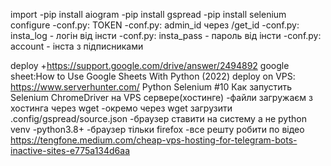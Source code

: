 import
-pip install aiogram
-pip install gspread
-pip install selenium
configure
-conf.py: TOKEN
-conf.py: admin_id через /get_id
-conf.py: insta_log - логін від інсти
-conf.py: insta_pass - пароль від інсти
-conf.py: account - інста з підписниками

deploy
	+https://support.google.com/drive/answer/2494892 
		google sheet:How to Use Google Sheets With Python (2022)
		deploy on VPS: 
https://www.serverhunter.com/ 
Python Selenium #10 Как запустить Selenium ChromeDriver на VPS сервере(хостинге)
-файли загружаєм з хостинга через wget
-окремо через wget загрузити .config/gspread/source.json
-браузер ставити на систему а не python venv
-python3.8+
-браузер тільки firefox
-все решту робити по відео
https://tengfone.medium.com/cheap-vps-hosting-for-telegram-bots-inactive-sites-e775a134d6aa 

